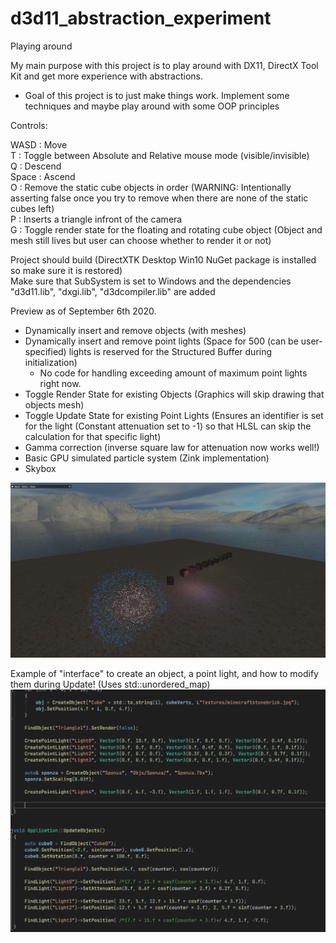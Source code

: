# d3d11_abstraction_experiment
Playing around
  
My main purpose with this project is to play around with DX11, DirectX Tool Kit and get more experience with abstractions.
  
- Goal of this project is to just make things work. Implement some techniques and maybe play around with some OOP principles

Controls:  
  
WASD : Move  
T : Toggle between Absolute and Relative mouse mode (visible/invisible)  
Q : Descend  
Space : Ascend  
O : Remove the static cube objects in order (WARNING: Intentionally asserting false once you try to remove when there are none of the static cubes left)  
P : Inserts a triangle infront of the camera  
G : Toggle render state for the floating and rotating cube object (Object and mesh still lives but user can choose whether to render it or not)  
  
Project should build (DirectXTK Desktop Win10 NuGet package is installed so make sure it is restored)  
Make sure that SubSystem is set to Windows and the dependencies "d3d11.lib", "dxgi.lib", "d3dcompiler.lib" are added  
  
Preview as of September 6th 2020.  
- Dynamically insert and remove objects (with meshes)  
- Dynamically insert and remove point lights (Space for 500 (can be user-specified) lights is reserved for the Structured Buffer during initialization)  
  - No code for handling exceeding amount of maximum point lights right now.  
- Toggle Render State for existing Objects (Graphics will skip drawing that objects mesh)
- Toggle Update State for existing Point Lights (Ensures an identifier is set for the light (Constant attenuation set to -1) so that HLSL can skip the calculation for that specific light)
- Gamma correction (inverse square law for attenuation now works well!)
- Basic GPU simulated particle system (Zink implementation)
- Skybox
 
![Alt text](/pic.png?raw=true "Picture")
  
Example of "interface" to create an object, a point light, and how to modify them during Update! 
(Uses std::unordered_map)  
![Alt text](/codeSnippet.png?raw=true "Example code")
